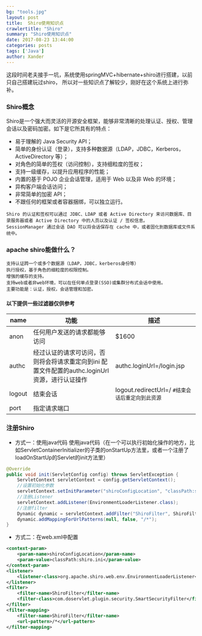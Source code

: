 ```yaml
---
bg: "tools.jpg"
layout: post
title:  Shiro使用知识点
crawlertitle: "Shiro"
summary: "Shiro使用知识点"
date: 2017-08-23 13:44:00
categories: posts
tags: ['Java']
author: Xander
---
```


这段时间老夫接手一坑，系统使用springMVC+hibernate+shiro进行搭建，以前只自己搭建玩过shiro，
所以对一些知识点了解较少，刚好在这个系统上进行弥补。

### Shiro概念
 
Shiro是一个强大而灵活的开源安全框架，能够非常清晰的处理认证、授权、管理会话以及密码加密。如下是它所具有的特点：
* 易于理解的 Java Security API；
* 简单的身份认证（登录），支持多种数据源（LDAP，JDBC，Kerberos，ActiveDirectory 等）；
* 对角色的简单的签权（访问控制），支持细粒度的签权；
* 支持一级缓存，以提升应用程序的性能；
* 内置的基于 POJO 企业会话管理，适用于 Web 以及非 Web 的环境；
* 异构客户端会话访问；
* 非常简单的加密 API；
* 不跟任何的框架或者容器捆绑，可以独立运行。

```text
Shiro 的认证和签权可以通过 JDBC、LDAP 或者 Active Directory 来访问数据库、目录服务器或者 Active Directory 中的人员以及认证 / 签权信息。
SessionManager 通过会话 DAO 可以将会话保存在 cache 中，或者固化到数据库或文件系统中。
```

### apache shiro能做什么？
```text
支持认证跨一个或多个数据源（LDAP，JDBC，kerberos身份等）
执行授权，基于角色的细粒度的权限控制。
增强的缓存的支持。
支持web或者非web环境，可以在任何单点登录(SSO)或集群分布式会话中使用。
主要功能是：认证，授权，会话管理和加密。
```
    
#### 以下提供一些过滤器仅供参考

 name| 功能| 描述 
 -----|-----| -----
 anon| 任何用户发送的请求都能够访问| $1600 
 authc| 经过认证的请求可访问，否则将会将请求重定向到ini 配置文件配置的authc.loginUrl 资源，进行认证操作  |   authc.loginUrl=/login.jsp
 logout| 结束会话|    logout.redirectUrl=/ `#结束会话后重定向到此资源` 
 port| 指定请求端口|

### 注册Shiro

* 方式一：使用java代码
使用java代码（在一个可以执行初始化操作的地方，比如ServletContainerInitializer的子类的onStartUp方法里，或者一个注册了loadOnStartUp的Servlet的init方法里）

```java
@Override
public void init(ServletConfig config) throws ServletException {
    ServletContext servletContext = config.getServletContext();
    //设置初始化参数
    servletContext.setInitParameter("shiroConfigLocation", "classPath:shiro.ini");
    //注册Listener
    servletContext.addListener(EnvironmentLoaderListener.class);
    //注册filter
    Dynamic dynamic = servletContext.addFilter("ShiroFilter", ShiroFilter.class);
    dynamic.addMappingForUrlPatterns(null, false, "/*");
}
```

* 方式二：在web.xml中配置
```xml
<context-param>
    <param-name>shiroConfigLocation</param-name>
    <param-value>classPath:shiro.ini</param-value>
</context-param>
<listener>
    <listener-class>org.apache.shiro.web.env.EnvironmentLoaderListener</listener-class>
</listener>
<filter>
    <filter-name>ShiroFilter</filter-name>
    <filter-class>com.doservlet.plugin.security.SmartSecurityFilter</filter-class>
</filter>
<filter-mapping>
    <filter-name>ShiroFilter</filter-name>
    <url-pattern>/*</url-pattern>
</filter-mapping>
```



